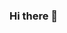 ### Hi there 👋

<!--
**shiva234/shiva234** is a ✨ _special_ ✨ repository because its `README.md` (this file) appears on your GitHub pro.
my name is shiva jee.i am building a meditation app name angel help people to meditate anywhere on the planet.
i am using google technologies:google earth engine,google map platforms,kotlin ,angular.
i am  passionate about to bring change in people life.
here is code of my app, some basic 
import android.os.Bundle
import android.os.CountDownTimer
import androidx.appcompat.app.AppCompatActivity
import kotlinx.android.synthetic.main.activity_main.*

class MainActivity : AppCompatActivity() {

    private lateinit var timer: CountDownTimer

    override fun onCreate(savedInstanceState: Bundle?) {
        super.onCreate(savedInstanceState)
        setContentView(R.layout.activity_main)

        startButton.setOnClickListener {
            val timeInMinutes = timeEditText.text.toString().toLong()
            val timeInMillis = timeInMinutes * 60 * 1000

            timer = object : CountDownTimer(timeInMillis, 1000) {
                override fun onTick(millisUntilFinished: Long) {
                    val minutesLeft = millisUntilFinished / 1000 / 60
                    val secondsLeft = millisUntilFinished / 1000 % 60
                    timerTextView.text = "$minutesLeft:${String.format("%02d", secondsLeft)}"
                }

                override fun onFinish() {
                    timerTextView.text = "Meditation finished"
                }
            }

            timer.start()
        }

        stopButton.setOnClickListener {
            if (::timer.isInitialized) {
                timer.cancel()
                timerTextView.text = "Meditation stopped"
            }
        }
    }
implementation 'com.google.android.gms:play-services-maps:18.0.1'
<com.google.android.gms.maps.MapView
    android:id="@+id/mapView"
    android:layout_width="match_parent"
    android:layout_height="match_parent" />
import android.os.Bundle
import androidx.appcompat.app.AppCompatActivity
import com.google.android.gms.maps.GoogleMap
import com.google.android.gms.maps.MapView
import com.google.android.gms.maps.OnMapReadyCallback
import com.google.android.gms.maps.model.LatLng
import com.google.android.gms.maps.model.MarkerOptions

class MainActivity : AppCompatActivity(), OnMapReadyCallback {

    private lateinit var mapView: MapView
    private lateinit var googleMap: GoogleMap

    override fun onCreate(savedInstanceState: Bundle?) {
        super.onCreate(savedInstanceState)
        setContentView(R.layout.activity_main)

        mapView = findViewById(R.id.mapView)
        mapView.onCreate(savedInstanceState)
        mapView.getMapAsync(this)
    }

    override fun onMapReady(map: GoogleMap?) {
        map?.let {
            googleMap = it
            val sydney = LatLng(-34.0, 151.0)
            googleMap.addMarker(MarkerOptions().position(sydney).title("Marker in Sydney"))
            googleMap.moveCamera(CameraUpdateFactory.newLatLng(sydney))
        }
    }

    override fun onResume() {
        super.onResume()
        mapView.onResume()
    }

    override fun onPause() {
        super.onPause()
        mapView.onPause()
    }

    override fun onDestroy() {
        super.onDestroy()
        mapView.onDestroy()
    }

    override fun onLowMemory() {
        super.onLowMemory()
        mapView.onLowMemory()
    }
}


